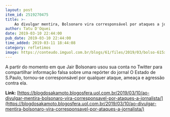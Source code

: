 ```yaml
---
layout: post
item_id: 2519270475
title: >-
    Ao divulgar mentira, Bolsonaro vira corresponsável por ataques a jornalista
author: Tatu D'Oquei
date: 2019-03-10 22:44:00
pub_date: 2019-03-10 22:44:00
time_added: 2019-03-11 18:44:08
category: refletimos
image: https://conteudo.imguol.com.br/blogs/61/files/2019/03/bolso-615x300.jpg
---
```


A partir do momento em que Jair Bolsonaro usou sua conta no Twitter para compartilhar informação falsa sobre uma repórter do jornal O Estado de S.Paulo, tornou-se corresponsável por qualquer ataque, ameaça e agressão contra ela.

**Link:** [https://blogdosakamoto.blogosfera.uol.com.br/2019/03/10/ao-divulgar-mentira-bolsonaro-vira-corresponsavel-por-ataques-a-jornalista/](https://blogdosakamoto.blogosfera.uol.com.br/2019/03/10/ao-divulgar-mentira-bolsonaro-vira-corresponsavel-por-ataques-a-jornalista/)

